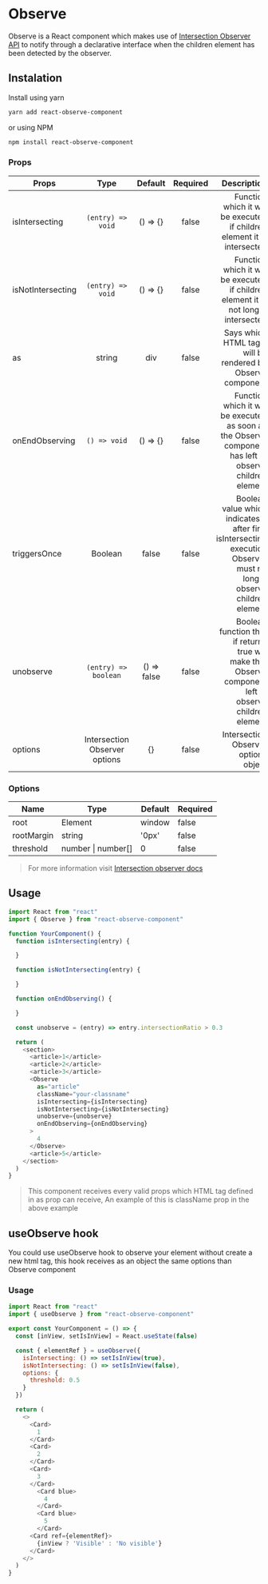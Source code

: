 # Observe
Observe is a React component which makes use of [Intersection Observer API](https://ed.team) to notify through a declarative interface when the children element has been detected by the observer.

## Instalation

Install using yarn
```bash
yarn add react-observe-component
```

or using NPM
```bash
npm install react-observe-component
```

### Props
| Props        | Type           | Default | Required | Description |
| ------------- |:-------------:| :-----:| :--------:|------: |
| isIntersecting | `(entry) => void` 				| () => {} | false | Function which it will be executed if children element it is intersected |
| isNotIntersecting      | `(entry) => void`     |   () => {}| false | Function which it will be executed if children element it is not longer intersected |
| as      | string      |  div | false | Says which HTML tag it will be rendered by Observe component |
| onEndObserving | `() => void` | () => {} | false | Function which it will be executed as soon as the Observe component has left to observe children element |
| triggersOnce | Boolean      | false | false | Boolean value which indicates if after first isIntersecting execution Observer must no longer observe children element |
| unobserve | `(entry) => boolean`   | () => false | false | Boolean function that if returns true will make that Observe component left to observe children element |
| options | Intersection Observer options | {} | false | Intersection Observer options object |

### Options

| Name            | Type               | Default | Required |
| --------------- | ------------------ | ------- | -------- |
| root      | Element            | window  | false    |
| rootMargin  | string             | '0px'   | false |
| threshold   | number \| number[] | 0       | false

> For more information visit [Intersection observer docs](https://developer.mozilla.org/en-US/docs/Web/API/Intersection_Observer_API)

## Usage
```javascript
import React from "react"
import { Observe } from "react-observe-component"

function YourComponent() {
  function isIntersecting(entry) {

  }

  function isNotIntersecting(entry) {

  }

  function onEndObserving() {

  }

  const unobserve = (entry) => entry.intersectionRatio > 0.3

  return (
    <section>
      <article>1</article>
      <article>2</article>
      <article>3</article>
      <Observe
        as="article"
        className="your-classname"
        isIntersecting={isIntersecting}
        isNotIntersecting={isNotIntersecting}
        unobserve={unobserve}
        onEndObserving={onEndObserving}
      >
        4
      </Observe>
      <article>5</article>
    </section>
  )
}
```

> This component receives every valid props which HTML tag defined in as prop can receive, An example of this is className prop in the above example

## useObserve hook
You could use useObserve hook to observe your element without create a new html tag, this hook receives as an object
the same options than Observe component

### Usage
```javascript
import React from "react"
import { useObserve } from "react-observe-component"

export const YourComponent = () => {
  const [inView, setIsInView] = React.useState(false)

  const { elementRef } = useObserve({
    isIntersecting: () => setIsInView(true),
    isNotIntersecting: () => setIsInView(false),
    options: {
      threshold: 0.5
    }
  })

  return (
    <>
      <Card>
        1
      </Card>
      <Card>
        2
      </Card>
      <Card>
        3
      </Card>
        <Card blue>
          4
        </Card>
        <Card blue>
          5
        </Card>
      <Card ref={elementRef}>
        {inView ? 'Visible' : 'No visible'}
      </Card>
    </>
  )
}
```